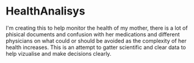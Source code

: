# HealthAnalisys
I'm creating this to help monitor the health of my mother, there is a lot of phisical documents and confusion with her medications and different physicians on what could or should be avoided as the complexity of her health increases. This is an attempt to gatter scientific and clear data to help vizualise and make decisions clearly.
